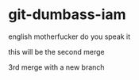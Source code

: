 # git-dumbass-iam
english motherfucker do you speak it


this will be the second merge

3rd merge with a new branch
